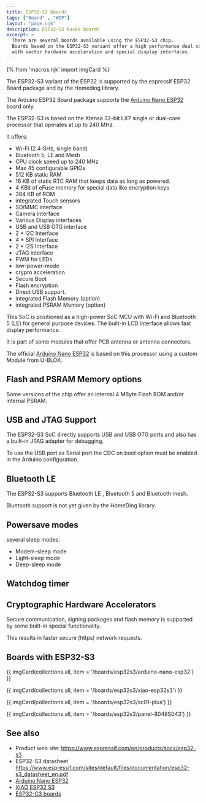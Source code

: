 ```yaml
---
title: ESP32-S3 Boards
tags: ["Board" , "WIP"]
layout: "page.njk"
description: ESP32-S3 based boards
excerpt: >
  There are several boards available using the ESP32-S3 chip.
  Boards based on the ESP32-S3 variant offer a high performance dual core SoC
  with vector hardware acceleration and special display interfaces.
---
```


{% from 'macros.njk' import imgCard %}

The ESP32-S3 variant of the ESP32 is supported by the espressif ESP32 Board package and by the
Homeding library.

The Arduino ESP32 Board package supports the [Arduino Nano ESP32] board only.

The ESP32-S3 is based on the Xtensa 32-bit LX7 single or dual-core processor that operates at
up to 240 MHz.

It offers:

* Wi-Fi (2.4 GHz, single band)
* Bluetooth 5, LE and Mesh
* CPU clock speed up to 240 MHz
* Max 45 configurable GPIOs
* 512 KB static RAM
* 16 KB of static RTC RAM that keeps data as long as powered.
* 4 KBit of eFuse memory for special data like encryption keys
* 384 KB of ROM
* integrated Touch sensors
* SD/MMC interface
* Camera interface
* Various Display interfaces
* USB and USB OTG interface
* 2 * I2C Interface
* 4 * SPI Interface
* 2 * I2S Interface
* JTAG interface
* PWM for LEDs
* low-power-mode
* crypro acceleration
* Secure Boot
* Flash encryption
* Direct USB support.
* integrated Flash Memory (option)
* integrated PSRAM Memory (option)

This SoC is positioned as a high-power SoC
 MCU with Wi-Fi and Bluetooth 5 (LE) for general purpose devices. The built-in LCD interface allows fast display performance.


It is part of some modules that offer PCB antenna or antenna connectors.


The official [Arduino Nano ESP32]
is based on this processor using a custom Module from U-BLOX.


## Flash and PSRAM Memory options

Some versions of the chip offer an internal 4 MByte Flash ROM and/or internal PSRAM.


## USB and JTAG Support

The ESP32-S3 SoC directly supports USB and USB OTG ports and also has a built-in JTAG adapter for debugging.

To use the USB port as Serial port the CDC on boot option must be enabled in the Arduino configuration.


## Bluetooth LE

The ESP32-S3 supports Bluetooth LE , Bluetooth 5 and Bluetooth mesh.

Bluetooth support is not yet given by the HomeDing library.


## Powersave modes

several sleep modes:

* Modem-sleep mode
* Light-sleep mode
* Deep-sleep mode


## Watchdog timer


## Cryptographic Hardware Accelerators

Secure communication, signing packages and flash memory is supported by some built-in special functionality.

This results in faster secure (https) network requests.


## Boards with ESP32-S3

{{ imgCard(collections.all, item = '/boards/esp32s3/arduino-nano-esp32') }}

{{ imgCard(collections.all, item = '/boards/esp32s3/xiao-esp32s3') }}

{{ imgCard(collections.all, item = '/boards/esp32s3/sc01-plus') }}

{{ imgCard(collections.all, item = '/boards/esp32s3/panel-8048S043') }}


## See also

* Product web site: <https://www.espressif.com/en/products/socs/esp32-s3>
* ESP32-S3 datasheet <https://www.espressif.com/sites/default/files/documentation/esp32-s3_datasheet_en.pdf>
* [Arduino Nano ESP32]
* [XIAO ESP32 S3]
* [ESP32-C3 boards](/boards/esp32c3/index.md)


[Arduino Nano ESP32]:/boards/esp32s3/arduino-nano-esp32.md
[XIAO ESP32 S3]:/boards/esp32s3/xiao-esp32s3.md
